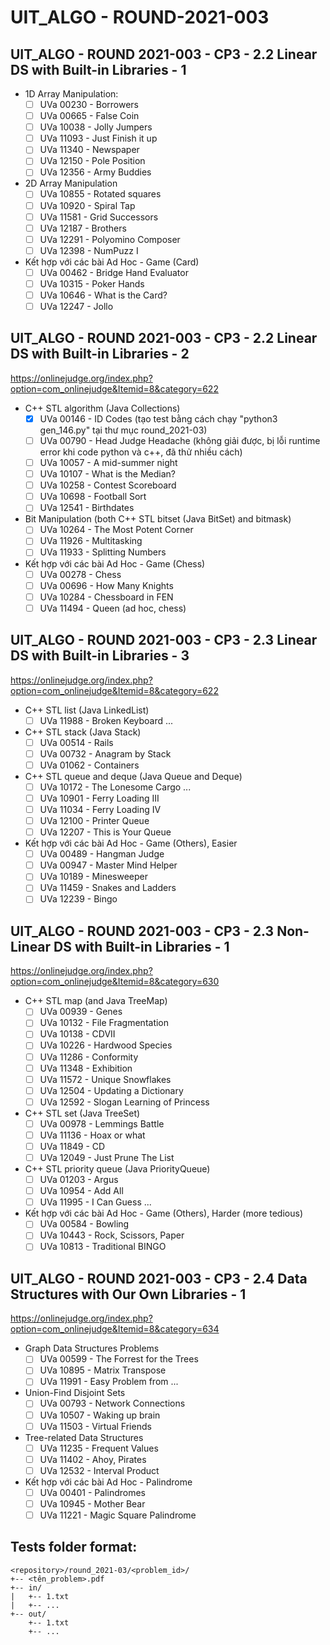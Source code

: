 # UIT_ALGO - ROUND-2021-003

## UIT_ALGO - ROUND 2021-003 - CP3 - 2.2 Linear DS with Built-in Libraries - 1

- 1D Array Manipulation: 
  - [ ] UVa 00230 - Borrowers
  - [ ] UVa 00665 - False Coin
  - [ ] UVa 10038 - Jolly Jumpers
  - [ ] UVa 11093 - Just Finish it up
  - [ ] UVa 11340 - Newspaper
  - [ ] UVa 12150 - Pole Position
  - [ ] UVa 12356 - Army Buddies

- 2D Array Manipulation
  - [ ] UVa 10855 - Rotated squares
  - [ ] UVa 10920 - Spiral Tap
  - [ ] UVa 11581 - Grid Successors
  - [ ] UVa 12187 - Brothers
  - [ ] UVa 12291 - Polyomino Composer
  - [ ] UVa 12398 - NumPuzz I

- Kết hợp với các bài Ad Hoc - Game (Card)
  - [ ] UVa 00462 - Bridge Hand Evaluator
  - [ ] UVa 10315 - Poker Hands
  - [ ] UVa 10646 - What is the Card?
  - [ ] UVa 12247 - Jollo

## UIT_ALGO - ROUND 2021-003 - CP3 - 2.2 Linear DS with Built-in Libraries - 2

https://onlinejudge.org/index.php?option=com_onlinejudge&Itemid=8&category=622

- C++ STL algorithm (Java Collections)
  - [x] UVa 00146 - ID Codes (tạo test bằng cách chạy "python3 gen_146.py" tại thư mục round_2021-03)
  - [ ] UVa 00790 - Head Judge Headache (không giải được, bị lỗi runtime error khi code python và c++, đã thử nhiều cách)
  - [ ] UVa 10057 - A mid-summer night
  - [ ] UVa 10107 - What is the Median?
  - [ ] UVa 10258 - Contest Scoreboard
  - [ ] UVa 10698 - Football Sort
  - [ ] UVa 12541 - Birthdates

- Bit Manipulation (both C++ STL bitset (Java BitSet) and bitmask)
  - [ ] UVa 10264 - The Most Potent Corner
  - [ ] UVa 11926 - Multitasking
  - [ ] UVa 11933 - Splitting Numbers

- Kết hợp với các bài Ad Hoc - Game (Chess)
  - [ ] UVa 00278 - Chess
  - [ ] UVa 00696 - How Many Knights
  - [ ] UVa 10284 - Chessboard in FEN
  - [ ] UVa 11494 - Queen (ad hoc, chess)

## UIT_ALGO - ROUND 2021-003 - CP3 - 2.3 Linear DS with Built-in Libraries - 3

https://onlinejudge.org/index.php?option=com_onlinejudge&Itemid=8&category=622

- C++ STL list (Java LinkedList)
  - [ ] UVa 11988 - Broken Keyboard ...

- C++ STL stack (Java Stack)
  - [ ] UVa 00514 - Rails
  - [ ] UVa 00732 - Anagram by Stack
  - [ ] UVa 01062 - Containers

- C++ STL queue and deque (Java Queue and Deque)
  - [ ] UVa 10172 - The Lonesome Cargo ...
  - [ ] UVa 10901 - Ferry Loading III
  - [ ] UVa 11034 - Ferry Loading IV
  - [ ] UVa 12100 - Printer Queue
  - [ ] UVa 12207 - This is Your Queue

- Kết hợp với các bài Ad Hoc - Game (Others), Easier
  - [ ] UVa 00489 - Hangman Judge
  - [ ] UVa 00947 - Master Mind Helper
  - [ ] UVa 10189 - Minesweeper
  - [ ] UVa 11459 - Snakes and Ladders
  - [ ] UVa 12239 - Bingo

## UIT_ALGO - ROUND 2021-003 - CP3 - 2.3 Non-Linear DS with Built-in Libraries - 1

https://onlinejudge.org/index.php?option=com_onlinejudge&Itemid=8&category=630

- C++ STL map (and Java TreeMap)
  - [ ] UVa 00939 - Genes
  - [ ] UVa 10132 - File Fragmentation
  - [ ] UVa 10138 - CDVII
  - [ ] UVa 10226 - Hardwood Species
  - [ ] UVa 11286 - Conformity
  - [ ] UVa 11348 - Exhibition
  - [ ] UVa 11572 - Unique Snowflakes
  - [ ] UVa 12504 - Updating a Dictionary
  - [ ] UVa 12592 - Slogan Learning of Princess

- C++ STL set (Java TreeSet) 
  - [ ] UVa 00978 - Lemmings Battle
  - [ ] UVa 11136 - Hoax or what
  - [ ] UVa 11849 - CD
  - [ ] UVa 12049 - Just Prune The List

- C++ STL priority queue (Java PriorityQueue)
  - [ ] UVa 01203 - Argus
  - [ ] UVa 10954 - Add All
  - [ ] UVa 11995 - I Can Guess ...

- Kết hợp với các bài Ad Hoc - Game (Others), Harder (more tedious)
  - [ ] UVa 00584 - Bowling
  - [ ] UVa 10443 - Rock, Scissors, Paper
  - [ ] UVa 10813 - Traditional BINGO

## UIT_ALGO - ROUND 2021-003 - CP3 - 2.4 Data Structures with Our Own Libraries - 1

https://onlinejudge.org/index.php?option=com_onlinejudge&Itemid=8&category=634

- Graph Data Structures Problems
  - [ ] UVa 00599 - The Forrest for the Trees
  - [ ] UVa 10895 - Matrix Transpose
  - [ ] UVa 11991 - Easy Problem from ...

- Union-Find Disjoint Sets
  - [ ] UVa 00793 - Network Connections
  - [ ] UVa 10507 - Waking up brain
  - [ ] UVa 11503 - Virtual Friends

- Tree-related Data Structures
  - [ ] UVa 11235 - Frequent Values
  - [ ] UVa 11402 - Ahoy, Pirates
  - [ ] UVa 12532 - Interval Product

- Kết hợp với các bài Ad Hoc - Palindrome
  - [ ] UVa 00401 - Palindromes
  - [ ] UVa 10945 - Mother Bear
  - [ ] UVa 11221 - Magic Square Palindrome
  
## Tests folder format:
```
<repository>/round_2021-03/<problem_id>/
+-- <tên_problem>.pdf
+-- in/
|   +-- 1.txt
|   +-- ...
+-- out/
    +-- 1.txt
    +-- ...
```
